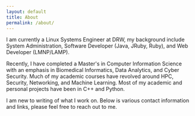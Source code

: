```yaml
---
layout: default
title: About
permalink: /about/
---
```


I am currently a Linux Systems Engineer at DRW, my background include System Administration, Software Developer (Java, JRuby, Ruby), and Web Developer (LMNP/LAMP).

Recently, I have completed a Master's in Computer Information Science with an emphasis in Biomedical Informatics, Data Analytics, and Cyber Security.
Much of my academic courses have revolved around HPC, Security, Networking, and Machine Learning.
Most of my academic and personal projects have been in C++ and Python.

I am new to writing of what I work on.
Below is various contact information and links, please feel free to reach out to me.
